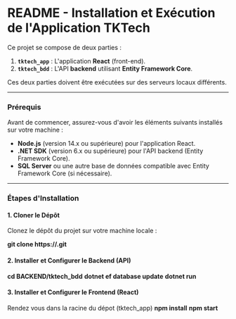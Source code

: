 # README - Installation et Exécution de l'Application TKTech

Ce projet se compose de deux parties :  
1. **`tktech_app`** : L'application **React** (front-end).
2. **`tktech_bdd`** : L'API **backend** utilisant **Entity Framework Core**.

Ces deux parties doivent être exécutées sur des serveurs locaux différents.

---

### Prérequis

Avant de commencer, assurez-vous d'avoir les éléments suivants installés sur votre machine :

- **Node.js** (version 14.x ou supérieure) pour l'application React.
- **.NET SDK** (version 6.x ou supérieure) pour l'API backend (Entity Framework Core).
- **SQL Server** ou une autre base de données compatible avec Entity Framework Core (si nécessaire).

---

### Étapes d'Installation

#### 1. Cloner le Dépôt

Clonez le dépôt du projet sur votre machine locale :

**git clone https://<url-du-depot>.git**


#### 2. Installer et Configurer le Backend (API)
**cd BACKEND/tktech_bdd**
**dotnet ef database update**
**dotnet run**

#### 3. Installer et Configurer le Frontend (React) 
Rendez vous dans la racine du dépot (tktech_app)
**npm install**
**npm start**